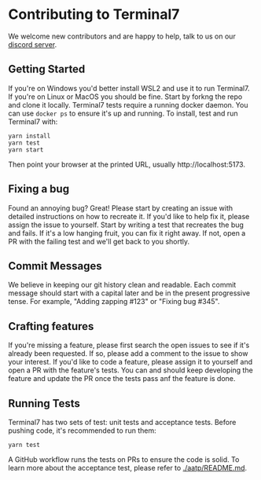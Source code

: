 # Contributing to Terminal7

We welcome new contributors and are happy to help, talk to us on our
[discord server](https://discord.com/invite/rDBj8k4tUE).

## Getting Started

If you're on Windows you'd better install WSL2 and use it to run Terminal7.
If you're on Linux or MacOS you should be fine.
Start by forkng the repo and clone it locally.
Terminal7 tests require a running docker daemon.
You can use `docker ps` to ensure it's up and running.
To install, test and run Terminal7 with:

```console
yarn install
yarn test
yarn start
```
Then point your browser at the printed URL, usually http://localhost:5173.

## Fixing a bug

Found an annoying bug? Great!
Please start by creating an issue with detailed instructions
on how to recreate it. 
If you'd like to help fix it, please assign the issue to yourself.
Start by writing a test that recreates the bug and fails.
If it's a low hanging fruit, you can fix it right away.
If not, open a PR with the failing test and we'll get back to you shortly.

## Commit Messages

We believe in keeping our git history clean and readable.
Each commit message should start with a capital later and be in the present progressive tense.
For example, "Adding zapping #123" or "Fixing bug #345".

## Crafting features

If you're missing a feature, please first search the open issues to see if it's already been requested.
If so, please add a comment to the issue to show your interest.
If you'd like to code a feature, please assign it to yourself and open a PR with the 
feature's tests. You can and should keep developing the feature and update the PR once the
tests pass anf the feature is done.

## Running Tests

Terminal7 has two sets of test: unit tests and acceptance tests.
Before pushing code, it's recommended to run them:

```console
yarn test
```

A GitHub workflow runs the tests on PRs to ensure the code is solid.
To learn more about the acceptance test, please refer to [./aatp/README.md](./aatp/README.md).
